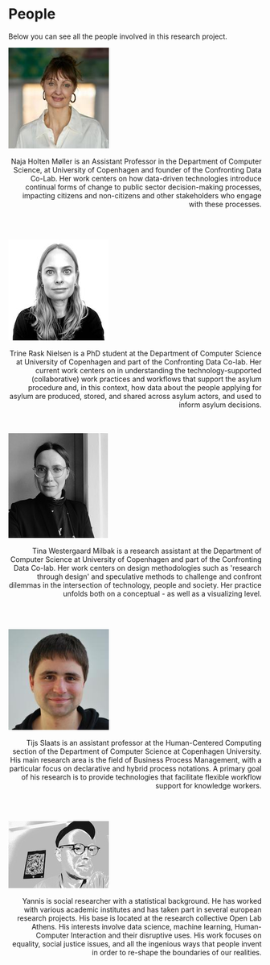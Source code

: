 # People

Below you can see all the people involved in this research project.

![people](../_media/people/naja.jpg)

<div style="text-align: right">Naja Holten Møller is an Assistant Professor in the Department of Computer Science, at University of Copenhagen and founder of the Confronting Data Co-Lab. Her work centers on how data-driven technologies introduce continual forms of change to public sector decision-making processes, impacting citizens and non-citizens and other stakeholders who engage with these processes.</div>

<br/><br/>

![people](../_media/people/trine.jpg) 

<div style="text-align: right">Trine Rask Nielsen is a PhD student at the Department of Computer Science at University of Copenhagen and part of the Confronting Data Co-lab. Her current work centers on in understanding the technology-supported (collaborative) work practices and workflows that support the asylum procedure and, in this context, how data about the people applying for asylum are produced, stored, and shared across asylum actors, and used to inform asylum decisions.</div>
<br/><br/>

![people](../_media/people/tina.jpg) 

<div style="text-align: right">Tina Westergaard Milbak is a research assistant at the Department of Computer Science at University of Copenhagen and part of the Confronting Data Co-lab. Her work centers on design methodologies such as 'research through design' and speculative methods to challenge and confront dilemmas in the intersection of technology, people and society. Her practice unfolds both on a conceptual - as well as a visualizing level.</div>

<br/><br/>

![people](../_media/people/tijs.jpg) 

<div style="text-align: right">Tijs Slaats is an assistant professor at the Human-Centered Computing section of the Department of Computer Science at Copenhagen University. His main research area is the field of Business Process Management, with a particular focus on declarative and hybrid process notations. A primary goal of his research is to provide technologies that facilitate flexible workflow support for knowledge workers.</div>

<br/><br/>

![people](../_media/people/yannis.jpg) 

<div style="text-align: right">Yannis is social researcher with a statistical background. He has worked with various academic institutes and has taken part in several european research projects. His base is located at the research collective Open Lab Athens. His interests involve data science, machine learning, Human-Computer Interaction and their disruptive uses. His work focuses on equality, social justice issues, and all the ingenious ways that people invent in order to re-shape the boundaries of our realities.</div> 

<br/><br/>
